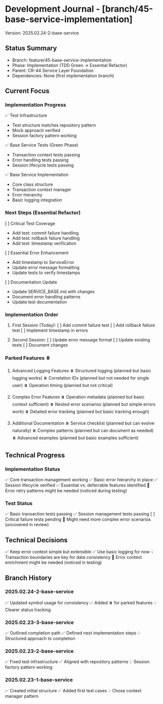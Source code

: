 # Development Journal - [branch/45-base-service-implementation]
Version: 2025.02.24-2-base-service

## Status Summary
- Branch: feature/45-base-service-implementation
- Phase: Implementation (TDD Green → Essential Refactor)
- Parent: CR-44 Service Layer Foundation
- Dependencies: None (first implementation branch)

## Current Focus
### Implementation Progress
✅ Test Infrastructure
  - Test structure matches repository pattern
  - Mock approach verified
  - Session factory pattern working

✅ Base Service Tests (Green Phase)
  - Transaction context tests passing
  - Error handling tests passing
  - Session lifecycle tests passing

✅ Base Service Implementation
  - Core class structure
  - Transaction context manager
  - Error hierarchy
  - Basic logging integration

### Next Steps (Essential Refactor)
[ ] Critical Test Coverage
   - Add test: commit failure handling
   - Add test: rollback failure handling
   - Add test: timestamp verification

[ ] Essential Error Enhancement
   - Add timestamp to ServiceError
   - Update error message formatting
   - Update tests to verify timestamps

[ ] Documentation Update
   - Update SERVICE_BASE.md with changes
   - Document error handling patterns
   - Update test documentation

### Implementation Order
1. First Session (Today):
   [ ] Add commit failure test
   [ ] Add rollback failure test
   [ ] Implement timestamp in errors

2. Second Session:
   [ ] Update error message format
   [ ] Update existing tests
   [ ] Document changes

### Parked Features ⏸️
1. Advanced Logging Features
   ⏸️ Structured logging (planned but basic logging works)
   ⏸️ Correlation IDs (planned but not needed for single user)
   ⏸️ Operation timing (planned but not critical)

2. Complex Error Features
   ⏸️ Operation metadata (planned but basic context sufficient)
   ⏸️ Nested error scenarios (planned but simple errors work)
   ⏸️ Detailed error tracking (planned but basic tracking enough)

3. Additional Documentation
   ⏸️ Service checklist (planned but can evolve naturally)
   ⏸️ Complex patterns (planned but can document as needed)
   ⏸️ Advanced examples (planned but basic examples sufficient)

## Technical Progress
### Implementation Status
✅ Core transaction management working
✅ Basic error hierarchy in place
✅ Session lifecycle verified
✅ Essential vs. deferrable features identified
🔄 Error retry patterns might be needed (noticed during testing)

### Test Status
✅ Basic transaction tests passing
✅ Session management tests passing
[ ] Critical failure tests pending
🔄 Might need more complex error scenarios (uncovered in review)

## Technical Decisions
✅ Keep error context simple but extensible
✅ Use basic logging for now
💡 Transaction boundaries are key for data consistency
🔄 Error context enrichment might be needed (noticed in testing)

## Branch History
### 2025.02.24-2-base-service
✅ Updated symbol usage for consistency
✅ Added ⏸️ for parked features
💡 Clearer status tracking

### 2025.02.23-3-base-service
✅ Outlined completion path
✅ Defined next implementation steps
💡 Structured approach to completion

### 2025.02.23-2-base-service
✅ Fixed test infrastructure
✅ Aligned with repository patterns
💡 Session factory pattern working

### 2025.02.23-1-base-service
✅ Created initial structure
✅ Added first test cases
💡 Chose context manager pattern
